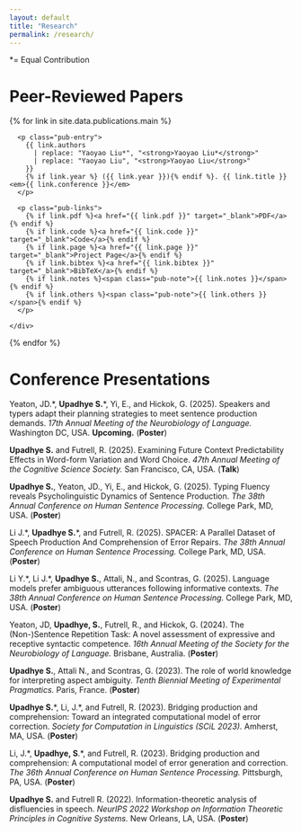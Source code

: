 ```yaml
---
layout: default
title: "Research"
permalink: /research/
---
```


*= Equal Contribution

<h1 class="pub-header">Peer-Reviewed Papers</h1>

<div class="pub-list">
  {% for link in site.data.publications.main %}
    <div class="pub-item">

      <p class="pub-entry">
        {{ link.authors 
          | replace: "Yaoyao Liu*", "<strong>Yaoyao Liu*</strong>" 
          | replace: "Yaoyao Liu", "<strong>Yaoyao Liu</strong>" 
        }}
        {% if link.year %} ({{ link.year }}){% endif %}. {{ link.title }} <em>{{ link.conference }}</em>
      </p>

      <p class="pub-links">
        {% if link.pdf %}<a href="{{ link.pdf }}" target="_blank">PDF</a>{% endif %}
        {% if link.code %}<a href="{{ link.code }}" target="_blank">Code</a>{% endif %}
        {% if link.page %}<a href="{{ link.page }}" target="_blank">Project Page</a>{% endif %}
        {% if link.bibtex %}<a href="{{ link.bibtex }}" target="_blank">BibTeX</a>{% endif %}
        {% if link.notes %}<span class="pub-note">{{ link.notes }}</span>{% endif %}
        {% if link.others %}<span class="pub-note">{{ link.others }}</span>{% endif %}
      </p>

    </div>
  {% endfor %}
</div>

<h1 class="pub-header"> Conference Presentations</h1>

<div class="presentation-entry">

<p> Yeaton, JD.*, <strong> Upadhye S.</strong>*, Yi, E., and Hickok, G. (2025). Speakers and typers adapt their planning strategies to meet sentence production demands. <em> 17th Annual Meeting of the Neurobiology of Language.</em> Washington DC, USA. <strong>Upcoming.</strong> (<strong>Poster</strong>)</p>

<p><strong>Upadhye S.</strong> and Futrell, R. (2025). Examining Future Context Predictability Effects in Word-form Variation and Word Choice. <em>47th Annual Meeting of the Cognitive Science Society.</em> San Francisco, CA, USA. (<strong>Talk</strong>)</p>

<p><strong>Upadhye S.</strong>, Yeaton, JD., Yi, E., and Hickok, G. (2025). Typing Fluency reveals Psycholinguistic Dynamics of Sentence Production. <em>The 38th Annual Conference on Human Sentence Processing.</em> College Park, MD, USA. (<strong>Poster</strong>)</p>

<p>Li J.*, <strong>Upadhye S.</strong>*, and Futrell, R. (2025). SPACER: A Parallel Dataset of Speech Production And Comprehension of Error Repairs. <em>The 38th Annual Conference on Human Sentence Processing. </em> College Park, MD, USA. (<strong>Poster</strong>)</p>

<p>Li Y.*, Li J.*, <strong>Upadhye S.</strong>, Attali, N., and Scontras, G. (2025). Language models prefer ambiguous utterances following informative contexts. <em>The 38th Annual Conference on Human Sentence Processing. </em> College Park, MD, USA. (<strong>Poster</strong>)</p>

<p>Yeaton, JD, <strong>Upadhye, S.</strong>, Futrell, R., and Hickok, G. (2024). The (Non-)Sentence Repetition Task: A novel assessment of expressive and receptive syntactic competence. <em>16th Annual Meeting of the Society for the Neurobiology of Language.</em> Brisbane, Australia. (<strong>Poster</strong>)</p>

<p><strong>Upadhye S.</strong>, Attali N., and Scontras, G. (2023). The role of world knowledge for interpreting aspect ambiguity. <em>Tenth Biennial Meeting of Experimental Pragmatics. </em> Paris, France. (<strong>Poster</strong>)</p>

<p><strong>Upadhye S.</strong>*, Li, J.*, and Futrell, R. (2023). Bridging production and comprehension: Toward an integrated computational model of error correction. <em>Society for Computation in Linguistics (SCiL 2023).</em> Amherst, MA, USA. (<strong>Poster</strong>)</p>

<p>Li, J.*, <strong>Upadhye, S</strong>.*, and Futrell, R. (2023). Bridging production and comprehension: A computational model of error generation and correction. <em>The 36th Annual Conference on Human Sentence Processing. </em> Pittsburgh, PA, USA. (<strong>Poster</strong>)</p>

<p><strong>Upadhye S.</strong> and Futrell R. (2022). Information-theoretic analysis of disfluencies in speech. <em>NeurIPS 2022 Workshop on Information Theoretic Principles in Cognitive Systems. </em> New Orleans, LA, USA. (<strong>Poster</strong>)</p>
</div>



